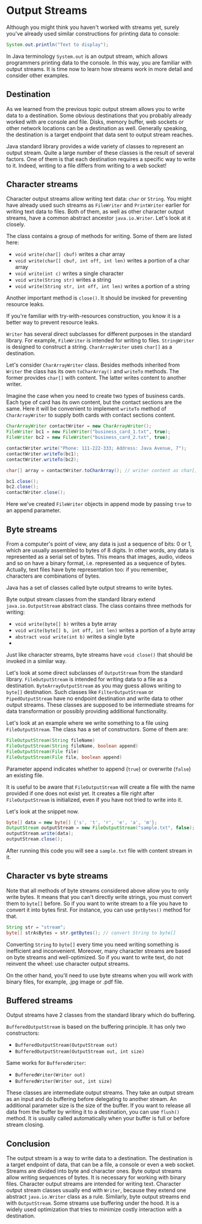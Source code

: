 # Output Streams

Although you might think you haven't worked with streams yet, surely you've already used similar constructions for printing data to console:

```java
System.out.println("Text to display");
```

In Java terminology `System.out` is an output stream, which allows programmers printing data to the console. In this way, you are familiar with output streams. It is time now to learn how streams work in more detail and consider other examples.

## Destination

As we learned from the previous topic output stream allows you to write data to a destination. Some obvious destinations that you probably already worked with are console and file. Disks, memory buffer, web sockets or other network locations can be a destination as well. Generally speaking, the destination is a target endpoint that data sent to output stream reaches.

Java standard library provides a wide variety of classes to represent an output stream. Quite a large number of these classes is the result of several factors. One of them is that each destination requires a specific way to write to it. Indeed, writing to a file differs from writing to a web socket!

## Character streams

Character output streams allow writing text data: `char` or `String`. You might have already used such streams as `FileWriter` and `PrintWriter` earlier for writing text data to files. Both of them, as well as other character output streams, have a common abstract ancestor `java.io.Writer`. Let's look at it closely.

The class contains a group of methods for writing. Some of them are listed here:


- `void write(char[] cbuf)` writes a char array
- `void write(char[] cbuf, int off, int len)` writes a portion of a char array
- `void write(int c)` writes a single character
- `void write(String str)` writes a string
- `void write(String str, int off, int len)` writes a portion of a string


Another important method is `close()`. It should be invoked for preventing resource leaks.

If you're familiar with try-with-resources construction, you know it is a better way to prevent resource leaks.

`Writer` has several direct subclasses for different purposes in the standard library. For example, `FileWriter` is intended for writing to files. `StringWriter` is designed to construct a string. `CharArrayWriter` uses `char[]` as a destination.

Let's consider `CharArrayWriter` class. Besides methods inherited from `Writer` the class has its own `toCharArray()` and `writeTo` methods. The former provides `char[]` with content. The latter writes content to another writer.

Imagine the case when you need to create two types of business cards. Each type of card has its own content, but the contact sections are the same. Here it will be convenient to implement `writeTo` method of `CharArrayWriter` to supply both cards with contact sections content.

```java
CharArrayWriter contactWriter = new CharArrayWriter();
FileWriter bc1 = new FileWriter("business_card_1.txt", true);
FileWriter bc2 = new FileWriter("business_card_2.txt", true);

contactWriter.write("Phone: 111-222-333; Address: Java Avenue, 7");
contactWriter.writeTo(bc1);
contactWriter.writeTo(bc2);

char[] array = contactWriter.toCharArray(); // writer content as char[]

bc1.close();
bc2.close();
contactWriter.close();
```

Here we've created `FileWriter` objects in append mode by passing `true` to an append parameter.

## Byte streams

From a computer's point of view, any data is just a sequence of bits: 0 or 1, which are usually assembled to bytes of 8 digits. In other words, any data is represented as a serial set of bytes. This means that images, audio, videos and so on have a binary format, i.e. represented as a sequence of bytes. Actually, text files have byte representation too: if you remember, characters are combinations of bytes.

Java has a set of classes called byte output streams to write bytes.

Byte output stream classes from the standard library extend `java.io.OutputStream` abstract class. The class contains three methods for writing:

- `void write(byte[] b)` writes a byte array
- `void write(byte[] b, int off, int len)` writes a portion of a byte array
- `abstract void write(int b)` writes a single byte
- 
Just like character streams, byte streams have `void close()` that should be invoked in a similar way.

Let's look at some direct subclasses of `OutputStream` from the standard library. `FileOutputStream` is intended for writing data to a file as a destination. `ByteArrayOutputStream` as you may guess allows writing to `byte[]` destination. Such classes like `FilterOutputStream` or `PipedOutputStream` have no endpoint destination and write data to other output streams. These classes are supposed to be intermediate streams for data transformation or possibly providing additional functionality.

Let's look at an example where we write something to a file using `FileOutputStream`. The class has a set of constructors. Some of them are:

```java
FileOutputStream(String fileName)
FileOutputStream(String fileName, boolean append)
FileOutputStream(File file)
FileOutputStream(File file, boolean append)
```

Parameter append indicates whether to append (`true`) or overwrite (`false`) an existing file.

It is useful to be aware that `FileOutputStream` will create a file with the name provided if one does not exist yet. It creates a file right after `FileOutputStream` is initialized, even if you have not tried to write into it.

Let's look at the snippet now.

```java
byte[] data = new byte[] {'s', 't', 'r', 'e', 'a', 'm'};
OutputStream outputStream = new FileOutputStream("sample.txt", false);
outputStream.write(data);
outputStream.close();
```

After running this code you will see a `sample.txt` file with content stream in it.

## Character vs byte streams

Note that all methods of byte streams considered above allow you to only write bytes. It means that you can't directly write strings, you must convert them to `byte[]` before. So if you want to write stream to a file you have to convert it into bytes first. For instance, you can use `getBytes()` method for that.

```java
String str = "stream"; 
byte[] strAsBytes = str.getBytes(); // convert String to byte[]
```

Converting `String` to `byte[]` every time you need writing something is inefficient and inconvenient. Moreover, many character streams are based on byte streams and well-optimized. So if you want to write text, do not reinvent the wheel: use character output streams.

On the other hand, you'll need to use byte streams when you will work with binary files, for example, .jpg image or .pdf file.

## Buffered streams

Output streams have 2 classes from the standard library which do buffering.

`BufferedOutputStream` is based on the buffering principle. It has only two constructors:

- `BufferedOutputStream(OutputStream out)`
- `BufferedOutputStream(OutputStream out, int size)`

Same works for `BufferedWriter`:

- `BufferedWriter(Writer out)`
- `BufferedWriter(Writer out, int size)`

These classes are intermediate output streams. They take an output stream as an input and do buffering before delegating to another stream. An additional parameter size is the size of the buffer. If you want to release all data from the buffer by writing it to a destination, you can use `flush()` method. It is usually called automatically when your buffer is full or before stream closing.

## Conclusion

The output stream is a way to write data to a destination. The destination is a target endpoint of data, that can be a file, a console or even a web socket. Streams are divided into byte and character ones. Byte output streams allow writing sequences of bytes. It is necessary for working with binary files. Character output streams are intended for writing text. Character output stream classes usually end with `Writer`, because they extend one abstract `java.io.Writer` class as a rule. Similarly, byte output streams end with `OutputStream`. Some streams use buffering under the hood. It is a widely used optimization that tries to minimize costly interaction with a destination.